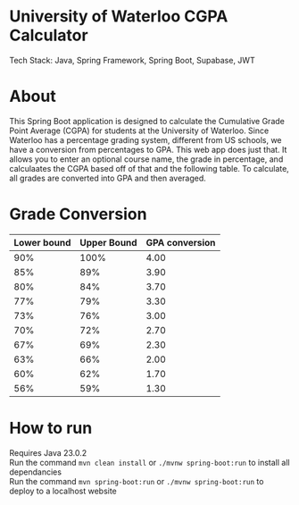 # University of Waterloo CGPA Calculator
Tech Stack: Java, Spring Framework, Spring Boot, Supabase, JWT

# About
This Spring Boot application is designed to calculate the Cumulative Grade Point Average (CGPA) for students at the University of Waterloo. Since Waterloo has a percentage grading system, different from US schools, we have a conversion from percentages to GPA.
This web app does just that. It allows you to enter an optional course name, the grade in percentage, and calculaates the CGPA based off of that and the following table. To calculate, all grades are converted into GPA and then averaged. 


# Grade Conversion
| Lower bound | Upper Bound | GPA conversion |
|:------------|:------------|:---------------|
| 90%   | 100%  | 4.00 |
| 85%   | 89%   | 3.90 |
| 80%   | 84%   | 3.70 |
| 77%   | 79%   | 3.30 |
| 73%   | 76%   | 3.00 |
| 70%   | 72%   | 2.70 |
| 67%   | 69%   | 2.30 |
| 63%   | 66%   | 2.00 |
| 60%   | 62%   | 1.70 |
| 56%   | 59%   | 1.30 |

# How to run 
Requires Java 23.0.2 <br/>
Run the command `mvn clean install` or `./mvnw spring-boot:run` to install all dependancies <br/>
Run the command `mvn spring-boot:run` or `./mvnw spring-boot:run` to deploy to a localhost website <br/>
